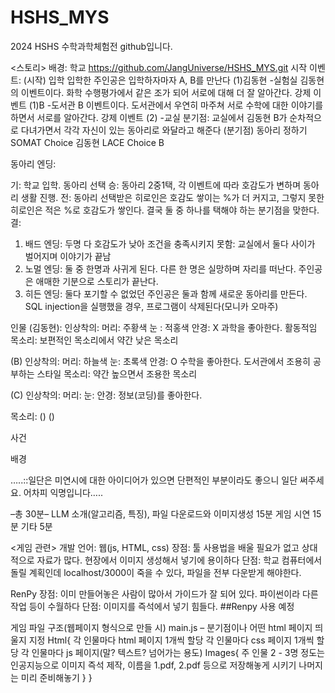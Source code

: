 # HSHS_MYS
2024 HSHS 수학과학체험전 github입니다.


<스토리>
배경: 학교
https://github.com/JangUniverse/HSHS_MYS.git 
시작 이벤트:
(시작)
입학
입학한 주인공은 입학하자마자 A, B를 만난다
(1)김동현
-실험실
김동현의 이벤트이다. 화학 수행평가에서 같은 조가 되어 서로에 대해 더 잘 알아간다.
강제 이벤트
(1)B
-도서관
B 이벤트이다. 도서관에서 우연히 마주쳐 서로 수학에 대한 이야기를 하면서 서로를 알아간다.
강제 이벤트
(2)
-교실
분기점:
교실에서 김동현 B가 순차적으로 다녀가면서 각각 자신이 있는 동아리로 와달라고 해준다
(분기점)
동아리 정하기
SOMAT
Choice 김동현
LACE
Choice B

동아리 엔딩:

기: 학교 입학. 동아리 선택
승: 동아리 2중1택, 각 이벤트에 따라 호감도가 변하며 동아리 생활 진행.
전: 동아리 선택받은 히로인은 호감도 쌓이는 %가 더 커지고, 그렇지 못한 히로인은 적은 %로 호감도가 쌓인다. 결국 둘 중 하나를 택해야 하는 분기점을 맞한다.
결: 
1. 배드 엔딩: 두명 다 호감도가 낮아 조건을 충족시키지 못함: 교실에서 둘다 사이가 벌어지며 이야기가 끝남
2. 노멀 엔딩: 둘 중 한명과 사귀게 된다. 다른 한 명은 실망하며 자리를 떠난다. 주인공은 애매한 기분으로 스토리가 끝난다.
3. 히든 엔딩: 둘다 포기할 수 없었던 주인공은 둘과 함께 새로운 동아리를 만든다.
SQL injection을 실행했을 경우, 프로그램이 삭제된다(모니카 오마주)






인물
(김동현): 
인상착의:
머리: 주황색
눈 : 적홍색
안경: X
과학을 좋아한다.
활동적임
목소리: 보편적인 목소리에서 약간 낮은 목소리

(B)
인상착의:
머리: 하늘색
눈: 초록색
안경: O
수학을 좋아한다.
도서관에서 조용히 공부하는 스타일
목소리: 약간 높으면서 조용한 목소리


(C)
인상착의:
머리:
눈:
안경:
정보(코딩)를 좋아한다.


목소리:
()
()


사건

배경

 …..::일단은 미연시에 대한 아이디어가 있으면 단편적인 부분이라도 좋으니 일단 써주세요. 어차피 익명입니다…..

–총 30분–
LLM 소개(알고리즘, 특징), 파일 다운로드와 이미지생성 15분
게임 시연 15분
기타 5분


<게임 관련>
개발 언어:
웹(js, HTML, css)
장점: 툴 사용법을 배울 필요가 없고 상대적으로 자료가 많다. 현장에서 이미지 생성해서 넣기에 용이하다
단점: 학교 컴퓨터에서 돌릴 계획인데 localhost/3000이 죽을 수 있다, 파일을 전부 다운받게 해야한다.

RenPy
장점: 이미 만들어놓은 사람이 많아서 가이드가 잘 되어 있다. 파이썬이라 다른 작업 등이 수월하다
단점: 이미지를 즉석에서 넣기 힘들다.
##Renpy 사용 예정



게임 파일 구조(웹페이지 형식으로 만들 시)
main.js – 분기점이나 어떤 html 페이지 띄울지 지정
Html{
	각 인물마다 html 페이지 1개씩 할당
	각 인물마다 css 페이지 1개씩 할당
	각 인물마다 js 페이지(말? 텍스트? 넘어가는 용도)
	Images{
		주 인물 2 - 3명 정도는 인공지능으로 이미지 즉석 제작, 이름을 1.pdf, 2.pdf 등으로
		저장해놓게 시키기
		나머지는 미리 준비해놓기
}
}
